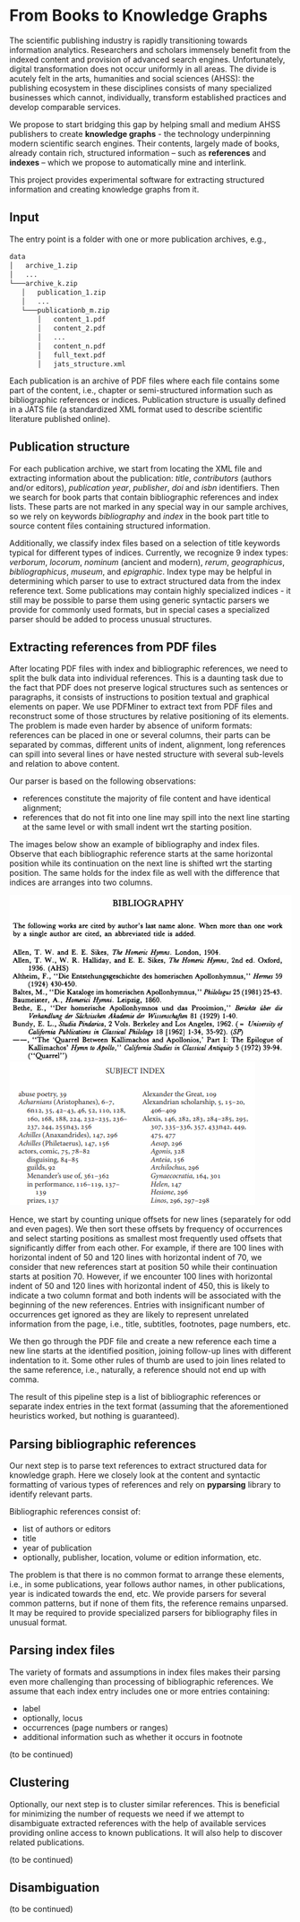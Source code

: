 # From Books to Knowledge Graphs
The scientific publishing industry is rapidly transitioning towards information analytics. 
Researchers and scholars immensely benefit from the indexed content and provision of advanced search engines.
Unfortunately, digital transformation does not occur uniformly in all areas. 
The divide is acutely felt in the arts, humanities and social sciences (AHSS): the publishing ecosystem in these disciplines 
consists of many specialized businesses which cannot, individually, transform established practices and develop comparable services.

We propose to start bridging this gap by helping small and medium AHSS publishers to create **knowledge graphs** - the
technology underpinning modern scientific search engines. Their contents, largely made of books, already contain rich,
structured information – such as **references** and **indexes** – which we propose to automatically mine and interlink.

This project provides experimental software for extracting structured information and creating knowledge graphs
from it. 

## Input 
The entry point is a folder with one or more publication archives, e.g., 
```
data
│   archive_1.zip
│   ...
└───archive_k.zip 
   │   publication_1.zip
   │   ... 
   └───publicationb_m.zip 
       │   content_1.pdf
       │   content_2.pdf
       │   ...
       │   content_n.pdf
       │   full_text.pdf
       │   jats_structure.xml
```
Each publication is an archive of PDF files where each file contains some part of the content, i.e., 
chapter or semi-structured information such as bibliographic references or indices. Publication structure is usually 
defined in a JATS file (a standardized XML format used to describe scientific literature published online).      

## Publication structure
For each publication archive, we start from locating the XML file and extracting information about the publication: 
*title*, *contributors* (authors and/or editors), *publication year*, *publisher*, *doi* and *isbn* identifiers. 
Then we search for book parts that contain bibliographic references and index lists. These parts are not marked in any special way in our sample archives, so we rely on keywords 
*bibliography* and *index* in the book part title to source content files containing structured information.

Additionally, we classify index files based on a selection of title keywords typical for different types of indices. 
Currently, we recognize 9 index types: *verborum*, *locorum*, *nominum* (ancient and modern), *rerum*, *geographicus*, 
*bibliographicus*, *museum*, and *epigraphic*. Index type may be helpful in determining which parser to use to extract 
structured data from the index reference text. Some publications may contain highly specialized indices - it still may be possible 
to parse them using generic syntactic parsers we provide for commonly used formats, but in special cases a specialized parser should
be added to process unusual structures.

## Extracting references from PDF files
After locating PDF files with index and bibliographic references, we need to split the bulk data into individual references.
This is a daunting task due to the fact that PDF does not preserve logical structures such as sentences or paragraphs, it consists 
of instructions to position textual and graphical elements on paper. We use PDFMiner to extract text from PDF files and 
reconstruct some of those structures by relative positioning of its elements. The problem is made even harder by absence of uniform
formats: references can be placed in one or several columns, their parts can be separated by commas, different units of indent,
alignment, long references can spill into several lines or have nested structure with several sub-levels and relation to above content.

Our parser is based on the following observations:
- references constitute the majority of file content and have identical alignment;
- references that do not fit into one line may spill into the next line starting at the same level or with small 
indent wrt the starting position. 
 
The images below show an example of bibliography and index files. Observe that each bibliographic reference starts at the 
same horizontal position while its continuation on the next line is shifted wrt the starting position. 
The same holds for the index file as well with the difference that indices are arranges into two columns.     

![Bibliography, one column format](images/bibliography.png)
![Subject index, two column format](images/subject_index.png) 

Hence, we start by counting unique offsets for new lines (separately for odd and even pages). We then sort these offsets by frequency of 
occurrences and select starting positions as smallest most frequently used offsets that significantly differ from each other.
For example, if there are 100 lines with horizontal indent of 50 and 120 lines with horizontal indent of 70, we consider that new references start at 
position 50 while their continuation starts at position 70. However, if we encounter 100 lines with horizontal indent of 50 and 120 lines with
horizontal indent of 450, this is likely to indicate a two column format and both indents will be associated with the beginning of the new references.
Entries with insignificant number of occurrences get ignored as they are likely to represent unrelated information from the page, i.e.,
title, subtitles, footnotes, page numbers, etc.

We then go through the PDF file and create a new reference each time a new line starts at the identified position, joining follow-up lines with different indentation to it.
Some other rules of thumb are used to join lines related to the same reference, i.e., naturally, a reference should not end up with comma.

The result of this pipeline step is a list of bibliographic references or separate index entries in the text format
(assuming that the aforementioned heuristics worked, but nothing is guaranteed).

## Parsing bibliographic references
Our next step is to parse text references to extract structured data for knowledge graph. Here we closely look at the content 
and syntactic formatting of various types of references and rely on **pyparsing** library to identify relevant parts.

Bibliographic references consist of:
- list of authors or editors
- title
- year of publication
- optionally, publisher, location, volume or edition information, etc.

The problem is that there is no common format to arrange these elements, i.e., in some publications, year follows author names,
in other publications, year is indicated towards the end, etc. We provide parsers for several common patterns, but if none of 
them fits, the reference remains unparsed. It may be required to provide specialized parsers for bibliography files in unusual format.

## Parsing index files
The variety of formats and assumptions in index files makes their parsing even more challenging than processing of bibliographic 
references. We assume that each index entry includes one or more entries containing:
- label
- optionally, locus 
- occurrences (page numbers or ranges)
- additional information such as whether it occurs in footnote

(to be continued)


## Clustering 
Optionally, our next step is to cluster similar references. This is beneficial for minimizing the number of requests
we need if we attempt to disambiguate extracted references with the help of available services providing online 
access to known publications. It will also help to discover related publications.  

(to be continued)

## Disambiguation

(to be continued)

